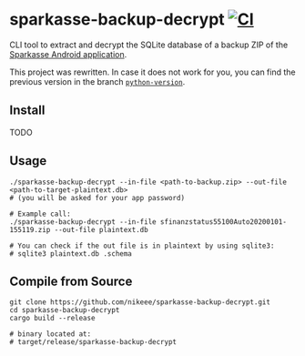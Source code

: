 # sparkasse-backup-decrypt [![CI](https://github.com/nikeee/sparkasse-backup-decrypt/actions/workflows/CI.yml/badge.svg)](https://github.com/nikeee/sparkasse-backup-decrypt/actions/workflows/CI.yml)

CLI tool to extract and decrypt the SQLite database of a backup ZIP of the [Sparkasse Android application](https://play.google.com/store/apps/details?id=com.starfinanz.smob.android.sfinanzstatus).

This project was rewritten. In case it does not work for you, you can find the previous version in the branch [`python-version`](https://github.com/nikeee/sparkasse-backup-decrypt/tree/python-version).

## Install
TODO

## Usage
```shell
./sparkasse-backup-decrypt --in-file <path-to-backup.zip> --out-file <path-to-target-plaintext.db>
# (you will be asked for your app password)

# Example call:
./sparkasse-backup-decrypt --in-file sfinanzstatus55100Auto20200101-155119.zip --out-file plaintext.db

# You can check if the out file is in plaintext by using sqlite3:
# sqlite3 plaintext.db .schema
```

## Compile from Source
```shell
git clone https://github.com/nikeee/sparkasse-backup-decrypt.git
cd sparkasse-backup-decrypt
cargo build --release

# binary located at:
# target/release/sparkasse-backup-decrypt
```
